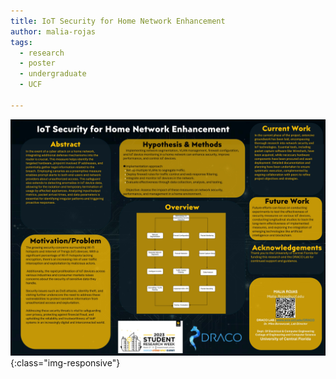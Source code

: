 ```yaml
---
title: IoT Security for Home Network Enhancement ​
author: malia-rojas
tags:
  - research
  - poster
  - undergraduate
  - UCF

---
```



![Securing IoT Networks](/images/assets/2024/2024-SSS-Securing-IoT-Networks.jpg){:class="img-responsive"}

